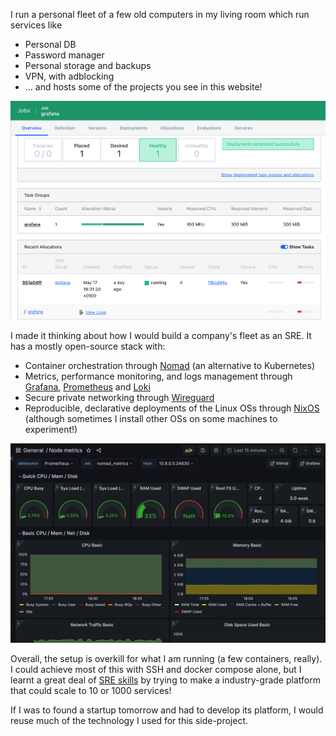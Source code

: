 I run a personal fleet of a few old computers in my living room which run services like
- Personal DB
- Password manager
- Personal storage and backups
- VPN, with adblocking
- ... and hosts some of the projects you see in this website!

<img src="assets/selfhosted1.png" class="centered border-radius"
caption="Screenshot of the Nomad Job page for Grafana"
/>

I made it thinking about how I would build a company's fleet as an SRE. It has a mostly open-source stack with:
- Container orchestration through [Nomad](https://www.nomadproject.io/) (an alternative to Kubernetes)
- Metrics, performance monitoring, and logs management through [Grafana](https://grafana.net), [Prometheus](https://prometheus.io/docs/introduction/overview/) and [Loki](https://grafana.com/oss/loki/)
- Secure private networking through [Wireguard](https://www.wireguard.com/)
- Reproducible, declarative deployments of the Linux OSs through [NixOS](https://nixos.org/) (although sometimes I install other OSs on some machines to experiment!)

<img
src="/assets/selfhosted2.png"
class="centered border-radius"
caption="Screenshot of a Grafana monitoring dashboard"
/>

Overall, the setup is overkill for what I am running (a few containers, really). I could achieve most of this with SSH and docker compose alone, but
I learnt a great deal of [SRE skills](https://en.wikipedia.org/wiki/Site_reliability_engineering) by trying to make a industry-grade platform that could scale to 10 or 1000 services!

If I was to found a startup tomorrow and had to develop its platform, I would reuse much of the technology I used for this side-project.
